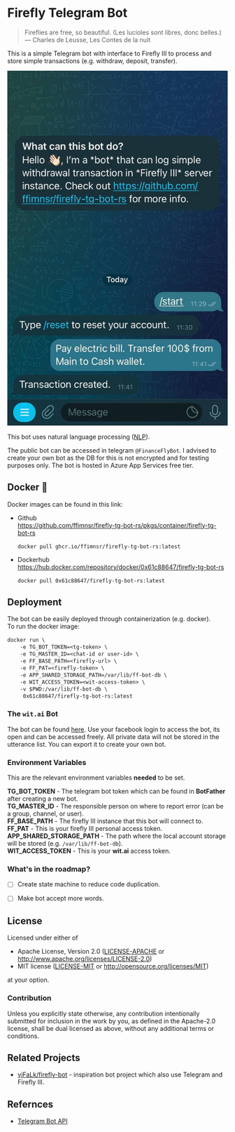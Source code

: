 # Firefly Telegram Bot

> Fireflies are free, so beautiful. (Les lucioles sont libres, donc belles.) \
> ― Charles de Leusse, Les Contes de la nuit

This is a simple Telegram bot with interface to Firefly III to process and store simple transactions (e.g. withdraw, deposit, transfer).

![sample-transaction](./docs/sample.jpg)

This bot uses natural language processing ([NLP](https://en.wikipedia.org/wiki/Natural_language_processing)).

The public bot can be accessed in telegram `@FinanceFlyBot`. I advised to create your own bot as the DB for this is not encrypted and for testing purposes only. The bot is hosted in Azure App Services free tier.

## Docker 🐋

Docker images can be found in this link:

- Github \
    https://github.com/ffimnsr/firefly-tg-bot-rs/pkgs/container/firefly-tg-bot-rs

    ```
    docker pull ghcr.io/ffimnsr/firefly-tg-bot-rs:latest
    ```

- Dockerhub \
    https://hub.docker.com/repository/docker/0x61c88647/firefly-tg-bot-rs

    ```
    docker pull 0x61c88647/firefly-tg-bot-rs:latest
    ```

## Deployment

The bot can be easily deployed through containerization (e.g. docker). \
To run the docker image:

```
docker run \
    -e TG_BOT_TOKEN=<tg-token> \
    -e TG_MASTER_ID=<chat-id or user-id> \
    -e FF_BASE_PATH=<firefly-url> \
    -e FF_PAT=<firefly-token> \
    -e APP_SHARED_STORAGE_PATH=/var/lib/ff-bot-db \
    -e WIT_ACCESS_TOKEN=<wit-access-token> \
    -v $PWD:/var/lib/ff-bot-db \
     0x61c88647/firefly-tg-bot-rs:latest
```

### The `wit.ai` Bot

The bot can be found [here](https://wit.ai/apps/1038621580282771). Use your facebook login to access the bot, its open and can be accessed freely. All private data will not be stored in the utterance list. You can export it to create your own bot.

### Environment Variables

This are the relevant environment variables **needed** to be set.

**TG_BOT_TOKEN** - The telegram bot token which can be found in **BotFather** after creating a new bot. \
**TG_MASTER_ID** - The responsible person on where to report error (can be a group, channel, or user). \
**FF_BASE_PATH** - The firefly III instance that this bot will connect to. \
**FF_PAT** - This is your firefly III personal access token. \
**APP_SHARED_STORAGE_PATH** - The path where the local account storage will be stored (e.g. `/var/lib/ff-bot-db`). \
**WIT_ACCESS_TOKEN** - This is your **wit.ai** access token.

### What's in the roadmap?

- [ ] Create state machine to reduce code duplication.
- [ ] Make bot accept more words.


## License

Licensed under either of

- Apache License, Version 2.0 ([LICENSE-APACHE](LICENSE-APACHE) or
  http://www.apache.org/licenses/LICENSE-2.0)
- MIT license ([LICENSE-MIT](LICENSE-MIT) or http://opensource.org/licenses/MIT)

at your option.

### Contribution

Unless you explicitly state otherwise, any contribution intentionally submitted for inclusion in the work by you, as defined in the Apache-2.0 license, shall be dual licensed as above, without any additional terms or conditions.

## Related Projects

- [vjFaLk/firefly-bot](https://github.com/vjFaLk/firefly-bot) - inspiration bot project which also use Telegram and Firefly III.

## Refernces

- [Telegram Bot API](https://core.telegram.org/bots/api)
